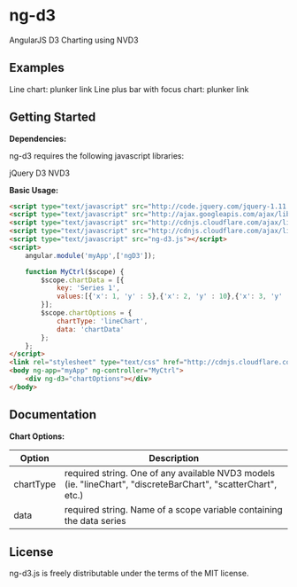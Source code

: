 # ng-d3

AngularJS D3 Charting using NVD3

## Examples

Line chart: plunker link
Line plus bar with focus chart: plunker link



## Getting Started

**Dependencies:**

ng-d3 requires the following javascript libraries:

jQuery
D3
NVD3

**Basic Usage:**

```html
<script type="text/javascript" src="http://code.jquery.com/jquery-1.11.0.min.js"></script>
<script type="text/javascript" src="http://ajax.googleapis.com/ajax/libs/angularjs/1.2.16/angular.min.js"></script>
<script type="text/javascript" src="http://cdnjs.cloudflare.com/ajax/libs/d3/3.4.5/d3.min.js"></script>
<script type="text/javascript" src="http://cdnjs.cloudflare.com/ajax/libs/nvd3/1.1.15-beta/nv.d3.min.js"></script>
<script type="text/javascript" src="ng-d3.js"></script>
<script>
    angular.module('myApp',['ngD3']);

	function MyCtrl($scope) {
		$scope.chartData = [{
			key: 'Series 1',
			values:[{'x': 1, 'y' : 5},{'x': 2, 'y' : 10},{'x': 3, 'y' : 15}]
		}];
		$scope.chartOptions = { 
			chartType: 'lineChart',
			data: 'chartData' 
		};
	};
</script>
<link rel="stylesheet" type="text/css" href="http://cdnjs.cloudflare.com/ajax/libs/nvd3/1.1.15-beta/nv.d3.min.css" /> 
<body ng-app="myApp" ng-controller="MyCtrl">
    <div ng-d3="chartOptions"></div>
</body>
```

## Documentation

**Chart Options:**

| Option | Description |
| ------ | ----------- |
| chartType | required string. One of any available NVD3 models (ie. "lineChart", "discreteBarChart", "scatterChart", etc.) |
| data | required string. Name of a scope variable containing the data series | 


## License
ng-d3.js is freely distributable under the terms of the MIT license.
